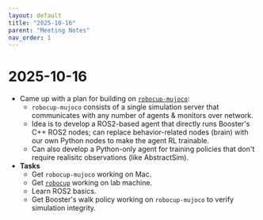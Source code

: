 ```yaml
---
layout: default
title: "2025-10-16"
parent: "Meeting Notes"
nav_order: 1
---
```


# 2025-10-16

- Came up with a plan for building on [`robocup-mujoco`](https://github.com/wistex-united/robocup-mujoco):
  - `robocup-mujoco` consists of a single simulation server that communicates with any number of agents & monitors over network. 
  - Idea is to develop a ROS2-based agent that directly runs Booster's C++ ROS2 nodes; can replace behavior-related nodes (brain) with our own Python nodes to make the agent RL trainable.
  - Can also develop a Python-only agent for training policies that don't require realisitc observations (like AbstractSim).
- **Tasks**
  - Get `robocup-mujoco` working on Mac.
  - Get [`robocup`](https://github.com/wistex-united/robocup) working on lab machine.
  - Learn ROS2 basics.
  - Get Booster's walk policy working on `robocup-mujoco` to verify simulation integrity. 
